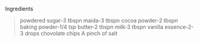 Ingredients
>powdered sugar-3 tbspn
>maida-3 tbspn
>cocoa powder-2 tbspn
>baking powder-1/4 tsp
>butter-2 tbspn
>milk-3 tbspn
>vanilla essence-2-3 drops
>chovolate chips
>A pinch of salt
